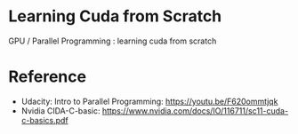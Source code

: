 # Learning Cuda from Scratch
GPU / Parallel Programming : learning cuda from scratch

# Reference
* Udacity: Intro to Parallel Programming: https://youtu.be/F620ommtjqk
* Nvidia CIDA-C-basic: https://www.nvidia.com/docs/IO/116711/sc11-cuda-c-basics.pdf
